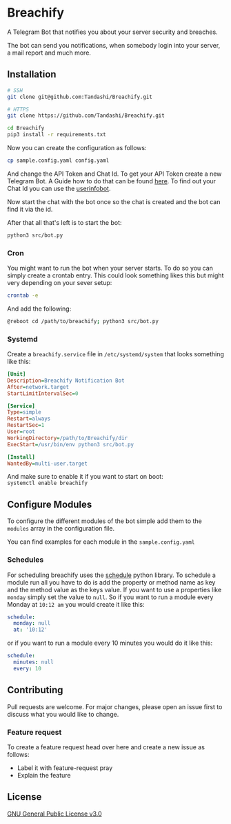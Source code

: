# Breachify

A Telegram Bot that notifies you about your server security and breaches.

The bot can send you notifications, when somebody login into your server, a mail report and much more.

## Installation

```bash
# SSH
git clone git@github.com:Tandashi/Breachify.git

# HTTPS
git clone https://github.com/Tandashi/Breachify.git
```

```bash
cd Breachify
pip3 install -r requirements.txt
```

Now you can create the configuration as follows:

```bash
cp sample.config.yaml config.yaml
```

And change the API Token and Chat Id. To get your API Token create a new Telegram Bot. A Guide how to do that can be found [here](https://core.telegram.org/bots).
To find out your Chat Id you can use the [userinfobot](https://telegram.me/userinfobot).

Now start the chat with the bot once so the chat is created and the bot can find it via the id.

After that all that's left is to start the bot:

```bash
python3 src/bot.py
```

### Cron

You might want to run the bot when your server starts. To do so you can simply create a crontab entry. This could look something likes this but might very depending on your sever setup:

```bash
crontab -e
```

And add the following:

```bash
@reboot cd /path/to/breachify; python3 src/bot.py
```

### Systemd

Create a `breachify.service` file in `/etc/systemd/system` that looks something like this:

```ini
[Unit]
Description=Breachify Notification Bot
After=network.target
StartLimitIntervalSec=0

[Service]
Type=simple
Restart=always
RestartSec=1
User=root
WorkingDirectory=/path/to/Breachify/dir
ExecStart=/usr/bin/env python3 src/bot.py

[Install]
WantedBy=multi-user.target
```

And make sure to enable it if you want to start on boot:  
`systemctl enable breachify`

## Configure Modules

To configure the different modules of the bot simple add them to the `modules` array in the configuration file.

You can find examples for each module in the `sample.config.yaml`

### Schedules

For scheduling breachify uses the [schedule](https://pypi.org/project/schedule/) python library.
To schedule a module run all you have to do is add the property or method name as key and the method value as the keys value. If you want to use a properties like `monday` simply set the value to `null`.
So if you want to run a module every Monday at `10:12 am` you would create it like this:

```yaml
schedule:
  monday: null
  at: '10:12'
```

or if you want to run a module every 10 minutes you would do it like this:

```yaml
schedule:
  minutes: null
  every: 10
```

## Contributing

Pull requests are welcome. For major changes, please open an issue first to discuss what you would like to change.

### Feature request

To create a feature request head over here and create a new issue as follows:

- Label it with feature-request pray
- Explain the feature

## License

[GNU General Public License v3.0](https://choosealicense.com/licenses/lgpl-3.0/)
